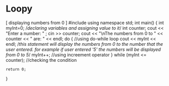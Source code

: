 # Loopy
[ displaying numbers from 0 ]
#include <iostream>
using namespace std;
int main() {
	int myInt=0;    /*declaring variables and assigning value to it*/
	int counter;
	cout << "Enter a number: " ;
	cin >> counter;
	cout << "\nThe numbers from 0 to " << counter << " are: " << endl;
	do {  //using do-while loop
		cout << myInt << endl;   /*this statement will display the numbers from 0 to the number that the user entered. 
								 for example if user entered '5' the numbers will be displayed from 0 to 5*/
		myInt++;     //using increement operator
	}
	while (myInt <= counter);  //checking the condition

	return 0;
}
